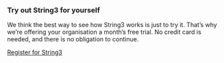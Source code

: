 <h3>Try out String3 for yourself</h3>
<p>We think the best way to see how String3 works is just to try it. That’s why we’re offering your organisation a month’s free trial. No credit card is needed, and there is no obligation to continue.</p>
<p class="button register-button">
	<a href="/register">
		Register for String3
	</a>
</p>